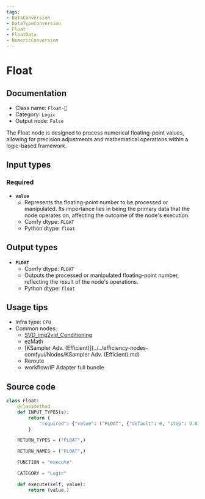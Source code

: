 ```yaml
---
tags:
- DataConversion
- DataTypeConversion
- Float
- FloatData
- NumericConversion
---
```


# Float
## Documentation
- Class name: `Float-🔬`
- Category: `Logic`
- Output node: `False`

The Float node is designed to process numerical floating-point values, allowing for precision adjustments and mathematical operations within a logic-based framework.
## Input types
### Required
- **`value`**
    - Represents the floating-point number to be processed or manipulated. Its importance lies in being the primary data that the node operates on, affecting the outcome of the node's execution.
    - Comfy dtype: `FLOAT`
    - Python dtype: `float`
## Output types
- **`FLOAT`**
    - Comfy dtype: `FLOAT`
    - Outputs the processed or manipulated floating-point number, reflecting the result of the node's operations.
    - Python dtype: `float`
## Usage tips
- Infra type: `CPU`
- Common nodes:
    - [SVD_img2vid_Conditioning](../../Comfy/Nodes/SVD_img2vid_Conditioning.md)
    - ezMath
    - [KSampler Adv. (Efficient)](../../efficiency-nodes-comfyui/Nodes/KSampler Adv. (Efficient).md)
    - Reroute
    - workflow/IP Adapter full bundle



## Source code
```python
class Float:
    @classmethod
    def INPUT_TYPES(s):
        return {
            "required": {"value": ("FLOAT", {"default": 0, "step": 0.01})},
        }

    RETURN_TYPES = ("FLOAT",)

    RETURN_NAMES = ("FLOAT",)

    FUNCTION = "execute"

    CATEGORY = "Logic"

    def execute(self, value):
        return (value,)

```
